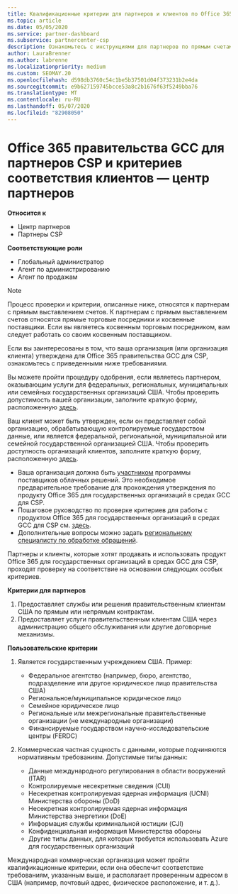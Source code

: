 ```yaml
---
title: Квалификационные критерии для партнеров и клиентов по Office 365 для государственных организаций в средах GCC
ms.topic: article
ms.date: 05/05/2020
ms.service: partner-dashboard
ms.subservice: partnercenter-csp
description: Ознакомьтесь с инструкциями для партнеров по прямым счетам (прямые торговые посредники, косвенные поставщики), чтобы проверить партнеров и клиентов для Office 365 правительства GCC для CSP.
author: LauraBrenner
ms.author: labrenne
ms.localizationpriority: medium
ms.custom: SEOMAY.20
ms.openlocfilehash: d598db3760c54c1be5b37501d04f373231b2e4da
ms.sourcegitcommit: e9b627159745bcce53a8c2b1676f63f5249bba76
ms.translationtype: MT
ms.contentlocale: ru-RU
ms.lasthandoff: 05/07/2020
ms.locfileid: "82908050"
---
```

# <a name="office-365-government-gcc-for-csp-partner-and-customer-eligibility-criteria---partner-center"></a>Office 365 правительства GCC для партнеров CSP и критериев соответствия клиентов — центр партнеров

**Относится к**

- Центр партнеров
- Партнеры CSP

**Соответствующие роли**

- Глобальный администратор
- Агент по администрированию
- Агент по продажам

>[!NOTE]
>Процесс проверки и критерии, описанные ниже, относятся к партнерам с прямым выставлением счетов. К партнерам с прямым выставлением счетов относятся прямые торговые посредники и косвенные поставщики.  Если вы являетесь косвенным торговым посредником, вам следует работать со своим косвенным поставщиком.

Если вы заинтересованы в том, что ваша организация (или организация клиента) утверждена для Office 365 правительства GCC для CSP, ознакомьтесь с приведенными ниже требованиями.

Вы можете пройти процедуру одобрения, если являетесь партнером, оказывающим услуги для федеральных, региональных, муниципальных или семейных государственных организаций США. Чтобы проверить допустимость вашей организации, заполните краткую форму, расположенную [здесь](https://products.office.com/government/eligibility-validation?ReqType=CSPPartner).

Ваш клиент может быть утвержден, если он представляет собой организацию, обрабатывающую контролируемые государством данные, или является федеральной, региональной, муниципальной или семейной государственной организацией США. Чтобы проверить доступность организаций клиентов, заполните краткую форму, расположенную [здесь](https://products.office.com/government/eligibility-validation?ReqType=CSPCustomer). 

-   Ваша организация должна быть [участником](https://partnercenter.microsoft.com/partner/cloud-solution-provider) программы поставщиков облачных решений. Это необходимое предварительное требование для прохождения утверждения по продукту Office 365 для государственных организаций в средах GCC для CSP.
-   Пошаговое руководство по проверке критериев для работы с продуктом Office 365 для государственных организаций в средах GCC для CSP см. [здесь](https://go.microsoft.com/fwlink/?linkid=2007323).
-   Дополнительные вопросы можно задать [региональному специалисту по обработке обращений](mailto:usgcce@microsoft.com).

Партнеры и клиенты, которые хотят продавать и использовать продукт Office 365 для государственных организаций в средах GCC для CSP, проходят проверку на соответствие на основании следующих особых критериев.

**Критерии для партнеров**
1.  Предоставляет службы или решения правительственным клиентам США по прямым или непрямым контрактам.
2.  Предоставляет услуги правительственным клиентам США через администрацию общего обслуживания или другие договорные механизмы.

**Пользовательские критерии**
1.  Является государственным учреждением США. Пример:
 
    -  Федеральное агентство (например, бюро, агентство, подразделение или другое юридическое лицо правительства США)
    -   Региональное/муниципальное юридическое лицо 
    -   Семейное юридическое лицо
    -   Региональные или межрегиональные правительственные организации (не международные организации)
    -   Финансируемые государством научно-исследовательские центры (FERDC)

2.  Коммерческая частная сущность с данными, которые подчиняются нормативным требованиям. Допустимые типы данных: 
    -   Данные международного регулирования в области вооружений (ITAR)
    -   Контролируемые несекретные сведения (CUI)
    -   Несекретная контролируемая ядерная информация (UCNI) Министерства обороны (DoD)
    -   Несекретная контролируемая ядерная информация Министерства энергетики (DoE)
    -   Информация службы криминальной юстиции (CJI)
    -   Конфиденциальная информация Министерства обороны
    -   Другие типы данных, для которых требуется использовать Azure для государственных организаций

Международная коммерческая организация может пройти квалификационные критерии, если она обеспечит соответствие требованиям, указанным выше, и располагает проверенным адресом в США (например, почтовый адрес, физическое расположение, и т. д.).


